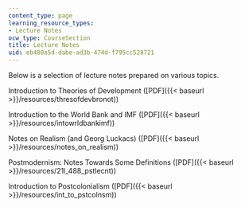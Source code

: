 ```yaml
---
content_type: page
learning_resource_types:
- Lecture Notes
ocw_type: CourseSection
title: Lecture Notes
uid: eb480a5d-dabe-ad3b-474d-f795cc528721
---
```


Below is a selection of lecture notes prepared on various topics.

Introduction to Theories of Development ([PDF]({{< baseurl >}}/resources/thresofdevbronot))

Introduction to the World Bank and IMF ([PDF]({{< baseurl >}}/resources/intowrldbankimf))

Notes on Realism (and Georg Luckacs) ([PDF]({{< baseurl >}}/resources/notes_on_realism))

Postmodernism: Notes Towards Some Definitions ([PDF]({{< baseurl >}}/resources/21l_488_pstlecnt))

Introduction to Postcolonialism ([PDF]({{< baseurl >}}/resources/int_to_pstcolnsm))